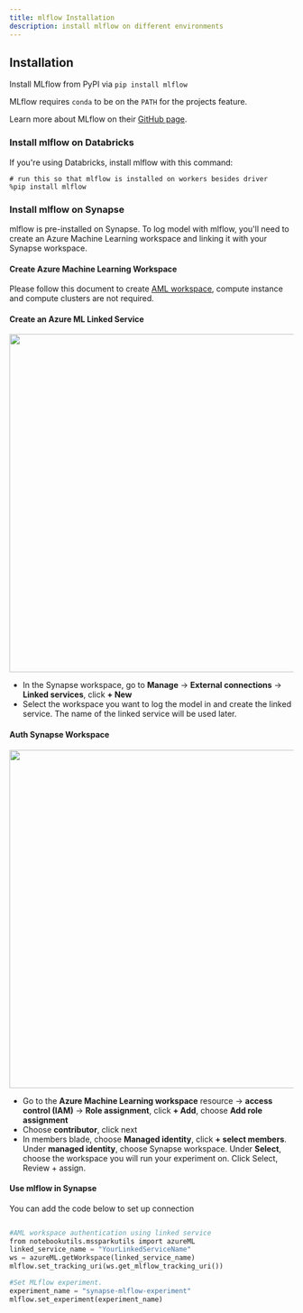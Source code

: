 ```yaml
---
title: mlflow Installation
description: install mlflow on different environments
---
```


## Installation

Install MLflow from PyPI via `pip install mlflow`

MLflow requires `conda` to be on the `PATH` for the projects feature.

Learn more about MLflow on their [GitHub page](https://github.com/mlflow/mlflow).


### Install mlflow on Databricks

If you're using Databricks, install mlflow with this command:
```
# run this so that mlflow is installed on workers besides driver
%pip install mlflow
```

### Install mlflow on Synapse
mlflow is pre-installed on Synapse. To log model with mlflow, you'll need to create an Azure Machine Learning workspace and linking it with your Synapse workspace.

#### Create Azure Machine Learning Workspace

Please follow this document to create [AML workspace](https://learn.microsoft.com/en-us/azure/machine-learning/quickstart-create-resources#create-the-workspace), compute instance and compute clusters are not required.

#### Create an Azure ML Linked Service

<img src="https://mmlspark.blob.core.windows.net/graphics/Documentation/ml_linked_service_1.png" width="600" style="float: center;"/>

- In the Synapse workspace, go to **Manage** -> **External connections** -> **Linked services**, click **+ New**
- Select the workspace you want to log the model in and create the linked service. The name of the linked service will be used later.

#### Auth Synapse Workspace
<img src="https://mmlspark.blob.core.windows.net/graphics/Documentation/ml_linked_service_2.png" width="600" style="float: center;"/>

- Go to the **Azure Machine Learning workspace** resource -> **access control (IAM)** -> **Role assignment**, click **+ Add**, choose **Add role assignment**
- Choose **contributor**, click next
- In members blade, choose **Managed identity**, click **+ select members**. Under **managed identity**, choose Synapse workspace. Under **Select**, choose the workspace you will run your experiment on. Click Select, Review + assign.
#### Use mlflow in Synapse
You can add the code below to set up connection
```python

#AML workspace authentication using linked service
from notebookutils.mssparkutils import azureML
linked_service_name = "YourLinkedServiceName"
ws = azureML.getWorkspace(linked_service_name)
mlflow.set_tracking_uri(ws.get_mlflow_tracking_uri())

#Set MLflow experiment. 
experiment_name = "synapse-mlflow-experiment"
mlflow.set_experiment(experiment_name) 
```
